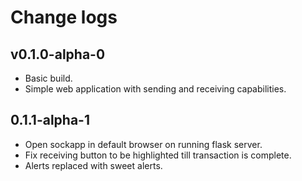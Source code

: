 # Change logs

## v0.1.0-alpha-0

- Basic build.
- Simple web application with sending and receiving capabilities.

## 0.1.1-alpha-1

- Open sockapp in default browser on running flask server.
- Fix receiving button to be highlighted till transaction is complete.
- Alerts replaced with sweet alerts.